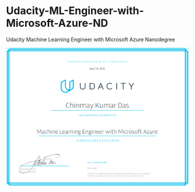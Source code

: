 # Udacity-ML-Engineer-with-Microsoft-Azure-ND

Udacity Machine Learning Engineer with Microsoft Azure Nanodegree


![](certificate.png)
